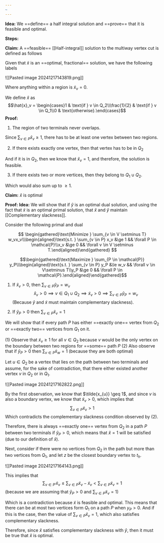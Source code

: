 ```yaml
---
~
---
```


**Idea:** We ==define== a half integral solution and ==prove== that it is feasible and optimal. 


**Steps:**

**Claim:** A ==feasible== [[Half-integral]] solution to the multiway vertex cut is defined as follows

Given that $\tilde{x}$ is an ==optimal, fractional== solution, we have the following labels

![[Pasted image 20241217143819.png]]

Where anything within a region is $\tilde{x}_{v} = 0$.

We define $\hat{x}$ as 
$$\hat{x}_v = \begin{cases}1           & \text{if } v \in Q_2\\\frac{1}{2} & \text{if } v \in Q_1\\0           & \text{otherwise}.\end{cases}$$
**Proof:** 

1. The region of two terminals never overlaps. 

Since $\sum_{v \in P} \hat{x}_{v} \geq 1$, there has to be at least one vertex between two regions. 

2. If there exists exactly one vertex, then that vertex has to be in $Q_{2}$

And if it is in $Q_{2}$, then we know that $\hat{x}_{v} = 1$, and therefore, the solution is feasible. 

3. If there exists two or more vertices, then they belong to $Q_{1} \cup Q_{2}$. 

Which would also sum up to $\geq 1$. 

**Claim:** $\hat{x}$ is optimal

**Proof:** 
	**Idea:** We will show that if $\hat{y}$ is an optimal dual solution, and using the fact that $\tilde{x}$ is an optimal primal solution, that $\hat{x}$ and $\hat{y}$ maintain [[Complementary slackness]]. 

Consider the following primal and dual

$$
\begin{gathered}\text{Minimize } \sum_{v \in V \setminus T} w_vx_v\\\begin{aligned}\text{s.t. } \sum_{v \in P} x_v &\ge 1 && \forall P \in \mathcal{P}\\x_v &\ge 0 && \forall v \in V \setminus T.\end{aligned}\end{gathered}
$$

$$\begin{gathered}\text{Maximize } \sum_{P \in \mathcal{P}} y_P\\\begin{aligned}\text{s.t. } \sum_{v \in P} y_P &\le w_v && \forall v \in V\setminus T\\y_P &\ge 0 && \forall P \in \mathcal{P}.\end{aligned}\end{gathered}$$

 1.  If $\hat{x}_{v} > 0$, then $\sum_{v \in P}\hat{y}_{P} = w_{v}$
$$\hat{x}_{v} > 0 \implies v \in Q_{1} \cup Q_{2} \implies \tilde{x}_{v} > 0 \implies \sum_{v \in P}\hat{y}_{P} = w_{v}$$
(Because $\hat{y}$ and $\tilde{x}$ must maintain complementary slackness).

2. If $\hat{y}_{P} > 0$ then $\sum_{v \in P} \hat{x}_{v} = 1$

We will show that if every path $P$ has either ==exactly one== vertex from $Q_{2}$ or ==exactly two== vertices from $Q_{1}$ on it. 

$(1)$ Observe that $\tilde{x}_{v} \geq 1$ for all $v \in Q_{2}$ because $v$ would be the only vertex on the boundary between two regions for ==some== path $P$
$(2)$ Also observe that if $\hat{y}_{P} > 0$ then $\sum_{v \in P} \tilde{x}_{w} = 1$ (because they are both optimal)

Let $u \in Q_{2}$ be a vertex that lies on the path between two terminals and assume, for the sake of contradiction, that there either existed another vertex $v$ in $Q_{2}$ or in $Q_{1}$. 

![[Pasted image 20241217162822.png]]

By the first observation, we know that $\tilde{x_{u}} \geq 1$, and since $v$ is also a boundary vertex, we know that $\tilde{x}_{v} > 0$, which implies that
$$\sum_{v \in P} \tilde{x}_{v} > 1$$
Which contradicts the complementary slackness condition observed by $(2)$. 

Therefore, there is always ==exactly one== vertex from $Q_{2}$ in a path $P$ between two terminals if $\hat{y}_{P} > 0$, which means that $\hat{x} = 1$ will be satisfied (due to our definition of $\hat{x}$).

Next, consider if there were no vertices from $Q_{2}$ in the path but more than two vertices from $Q_{1}$, and let $z$ be the closest boundary vertex to $t_{h}$. 

![[Pasted image 20241217164143.png]]

This implies that 
$$\sum_{v\in P'} \tilde{x}_{v} \leq \sum_{v\in P} \tilde{x}_{v} - \tilde{x}_{v} <  \sum_{v\in P} \tilde{x}_{v} = 1$$
(because we are assuming that $\hat{y}_{P} > 0$ and $\sum_{v \in P}\tilde{x}_{v} = 1$)

Which is a contradiction because $\tilde{x}$ is feasible and optimal. This means that there can be at most two vertices form $Q_{1}$ on a path $P$ when $y_{P} > 0$. And if this is the case, then the value of $\sum_{v \in P}\hat{x}_{v} = 1$, which also satisfies complementary slackness. 

Therefore, since $\hat{x}$ satisfies complementary slackness with $\hat{y}$, then it must be true that $\hat{x}$ is optimal. 